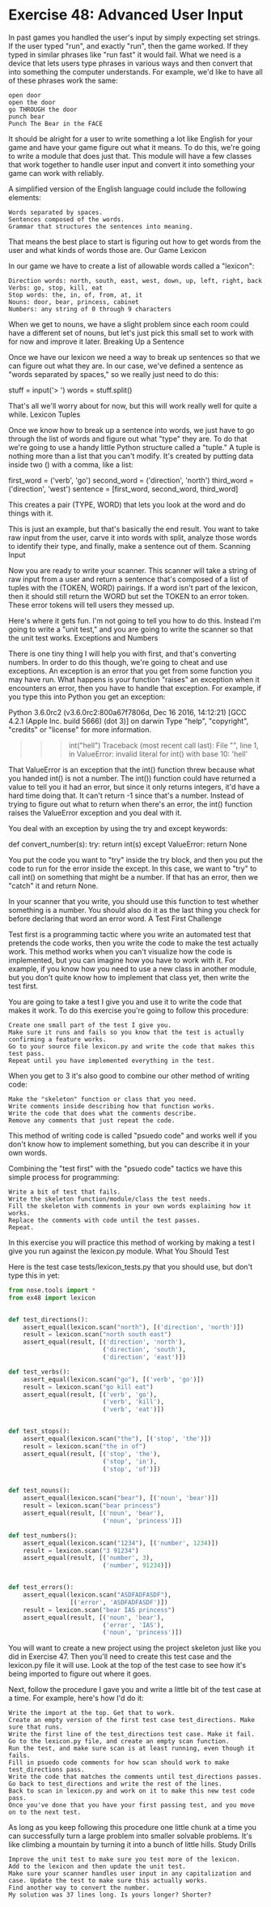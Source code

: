 # Exercise 48: Advanced User Input

In past games you handled the user's input by simply expecting set strings. If the user typed "run", and exactly "run", then the game worked. If they typed in similar phrases like "run fast" it would fail. What we need is a device that lets users type phrases in various ways and then convert that into something the computer understands. For example, we'd like to have all of these phrases work the same:

    open door
    open the door
    go THROUGH the door
    punch bear
    Punch The Bear in the FACE

It should be alright for a user to write something a lot like English for your game and have your game figure out what it means. To do this, we're going to write a module that does just that. This module will have a few classes that work together to handle user input and convert it into something your game can work with reliably.

A simplified version of the English language could include the following elements:

    Words separated by spaces.
    Sentences composed of the words.
    Grammar that structures the sentences into meaning.

That means the best place to start is figuring out how to get words from the user and what kinds of words those are.
Our Game Lexicon

In our game we have to create a list of allowable words called a "lexicon":

    Direction words: north, south, east, west, down, up, left, right, back
    Verbs: go, stop, kill, eat
    Stop words: the, in, of, from, at, it
    Nouns: door, bear, princess, cabinet
    Numbers: any string of 0 through 9 characters

When we get to nouns, we have a slight problem since each room could have a different set of nouns, but let's just pick this small set to work with for now and improve it later.
Breaking Up a Sentence

Once we have our lexicon we need a way to break up sentences so that we can figure out what they are. In our case, we've defined a sentence as "words separated by spaces," so we really just need to do this:

stuff = input('> ')
words = stuff.split()

That's all we'll worry about for now, but this will work really well for quite a while.
Lexicon Tuples

Once we know how to break up a sentence into words, we just have to go through the list of words and figure out what "type" they are. To do that we're going to use a handy little Python structure called a "tuple." A tuple is nothing more than a list that you can't modify. It's created by putting data inside two () with a comma, like a list:

first_word = ('verb', 'go')
second_word = ('direction', 'north')
third_word = ('direction', 'west')
sentence = [first_word, second_word, third_word]

This creates a pair (TYPE, WORD) that lets you look at the word and do things with it.

This is just an example, but that's basically the end result. You want to take raw input from the user, carve it into words with split, analyze those words to identify their type, and finally, make a sentence out of them.
Scanning Input

Now you are ready to write your scanner. This scanner will take a string of raw input from a user and return a sentence that's composed of a list of tuples with the (TOKEN, WORD) pairings. If a word isn't part of the lexicon, then it should still return the WORD but set the TOKEN to an error token. These error tokens will tell users they messed up.

Here's where it gets fun. I'm not going to tell you how to do this. Instead I'm going to write a "unit test," and you are going to write the scanner so that the unit test works.
Exceptions and Numbers

There is one tiny thing I will help you with first, and that's converting numbers. In order to do this though, we're going to cheat and use exceptions. An exception is an error that you get from some function you may have run. What happens is your function "raises" an exception when it encounters an error, then you have to handle that exception. For example, if you type this into Python you get an exception:

Python 3.6.0rc2 (v3.6.0rc2:800a67f7806d, Dec 16 2016, 14:12:21) 
[GCC 4.2.1 (Apple Inc. build 5666) (dot 3)] on darwin
Type "help", "copyright", "credits" or "license" for more information.
>>> int("hell")
Traceback (most recent call last):
  File "<stdin>", line 1, in <module>
ValueError: invalid literal for int() with base 10: 'hell'

That ValueError is an exception that the int() function threw because what you handed int() is not a number. The int()) function could have returned a value to tell you it had an error, but since it only returns integers, it'd have a hard time doing that. It can't return -1 since that's a number. Instead of trying to figure out what to return when there's an error, the int() function raises the ValueError exception and you deal with it.

You deal with an exception by using the try and except keywords:

def convert_number(s):
    try:
        return int(s)
    except ValueError:
        return None

You put the code you want to "try" inside the try block, and then you put the code to run for the error inside the except. In this case, we want to "try" to call int() on something that might be a number. If that has an error, then we "catch" it and return None.

In your scanner that you write, you should use this function to test whether something is a number. You should also do it as the last thing you check for before declaring that word an error word.
A Test First Challenge

Test first is a programming tactic where you write an automated test that pretends the code works, then you write the code to make the test actually work. This method works when you can't visualize how the code is implemented, but you can imagine how you have to work with it. For example, if you know how you need to use a new class in another module, but you don't quite know how to implement that class yet, then write the test first.

You are going to take a test I give you and use it to write the code that makes it work. To do this exercise you're going to follow this procedure:

    Create one small part of the test I give you.
    Make sure it runs and fails so you know that the test is actually confirming a feature works.
    Go to your source file lexicon.py and write the code that makes this test pass.
    Repeat until you have implemented everything in the test.

When you get to 3 it's also good to combine our other method of writing code:

    Make the "skeleton" function or class that you need.
    Write comments inside describing how that function works.
    Write the code that does what the comments describe.
    Remove any comments that just repeat the code.

This method of writing code is called "psuedo code" and works well if you don't know how to implement something, but you can describe it in your own words.

Combining the "test first" with the "psuedo code" tactics we have this simple process for programming:

    Write a bit of test that fails.
    Write the skeleton function/module/class the test needs.
    Fill the skeleton with comments in your own words explaining how it works.
    Replace the comments with code until the test passes.
    Repeat.

In this exercise you will practice this method of working by making a test I give you run against the lexicon.py module.
What You Should Test

Here is the test case tests/lexicon_tests.py that you should use, but don't type this in yet:


```python
from nose.tools import *
from ex48 import lexicon


def test_directions():
    assert_equal(lexicon.scan("north"), [('direction', 'north')])
    result = lexicon.scan("north south east")
    assert_equal(result, [('direction', 'north'),
                          ('direction', 'south'),
                          ('direction', 'east')])

def test_verbs():
    assert_equal(lexicon.scan("go"), [('verb', 'go')])
    result = lexicon.scan("go kill eat")
    assert_equal(result, [('verb', 'go'),
                          ('verb', 'kill'),
                          ('verb', 'eat')])


def test_stops():
    assert_equal(lexicon.scan("the"), [('stop', 'the')])
    result = lexicon.scan("the in of")
    assert_equal(result, [('stop', 'the'),
                          ('stop', 'in'),
                          ('stop', 'of')])


def test_nouns():
    assert_equal(lexicon.scan("bear"), [('noun', 'bear')])
    result = lexicon.scan("bear princess")
    assert_equal(result, [('noun', 'bear'),
                          ('noun', 'princess')])

def test_numbers():
    assert_equal(lexicon.scan("1234"), [('number', 1234)])
    result = lexicon.scan("3 91234")
    assert_equal(result, [('number', 3),
                          ('number', 91234)])


def test_errors():
    assert_equal(lexicon.scan("ASDFADFASDF"),
                 [('error', 'ASDFADFASDF')])
    result = lexicon.scan("bear IAS princess")
    assert_equal(result, [('noun', 'bear'),
                          ('error', 'IAS'),
                          ('noun', 'princess')])
```

You will want to create a new project using the project skeleton just like you did in Exercise 47. Then you'll need to create this test case and the lexicon.py file it will use. Look at the top of the test case to see how it's being imported to figure out where it goes.

Next, follow the procedure I gave you and write a little bit of the test case at a time. For example, here's how I'd do it:

    Write the import at the top. Get that to work.
    Create an empty version of the first test case test_directions. Make sure that runs.
    Write the first line of the test_directions test case. Make it fail.
    Go to the lexicon.py file, and create an empty scan function.
    Run the test, and make sure scan is at least running, even though it fails.
    Fill in psuedo code comments for how scan should work to make test_directions pass.
    Write the code that matches the comments until test_directions passes.
    Go back to test_directions and write the rest of the lines.
    Back to scan in lexicon.py and work on it to make this new test code pass.
    Once you've done that you have your first passing test, and you move on to the next test.

As long as you keep following this procedure one little chunk at a time you can successfully turn a large problem into smaller solvable problems. It's like climbing a mountain by turning it into a bunch of little hills.
Study Drills

    Improve the unit test to make sure you test more of the lexicon.
    Add to the lexicon and then update the unit test.
    Make sure your scanner handles user input in any capitalization and case. Update the test to make sure this actually works.
    Find another way to convert the number.
    My solution was 37 lines long. Is yours longer? Shorter?

